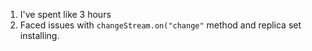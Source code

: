 1. I've spent like 3 hours 
2. Faced issues with  `changeStream.on("change"` method and replica set installing. 